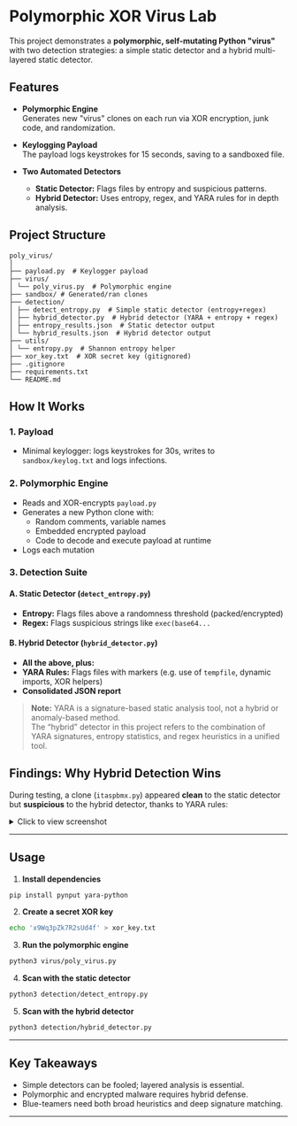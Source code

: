 # Polymorphic XOR Virus Lab

This project demonstrates a **polymorphic, self-mutating Python "virus"** with two detection strategies: a simple static detector and a hybrid multi-layered static detector.

## Features

- **Polymorphic Engine**  
  Generates new "virus" clones on each run via XOR encryption, junk code, and randomization.

- **Keylogging Payload**  
  The payload logs keystrokes for 15 seconds, saving to a sandboxed file.

- **Two Automated Detectors**
  - **Static Detector:** Flags files by entropy and suspicious patterns.
  - **Hybrid Detector:** Uses entropy, regex, and YARA rules for in depth analysis.

## Project Structure

```
poly_virus/
│
├── payload.py  # Keylogger payload
├── virus/
│ └── poly_virus.py  # Polymorphic engine
├── sandbox/ # Generated/ran clones
├── detection/
│ ├── detect_entropy.py  # Simple static detector (entropy+regex)
│ ├── hybrid_detector.py  # Hybrid detector (YARA + entropy + regex)
│ ├── entropy_results.json  # Static detector output
│ └── hybrid_results.json  # Hybrid detector output
├── utils/
│ └── entropy.py  # Shannon entropy helper
├── xor_key.txt  # XOR secret key (gitignored)
├── .gitignore
├── requirements.txt
└── README.md
```

##  How It Works

### **1. Payload**
- Minimal keylogger: logs keystrokes for 30s, writes to `sandbox/keylog.txt` and logs infections.

### **2. Polymorphic Engine**
- Reads and XOR-encrypts `payload.py`
- Generates a new Python clone with:
  - Random comments, variable names
  - Embedded encrypted payload
  - Code to decode and execute payload at runtime
- Logs each mutation

### **3. Detection Suite**

#### **A. Static Detector (`detect_entropy.py`)**
- **Entropy:** Flags files above a randomness threshold (packed/encrypted)
- **Regex:** Flags suspicious strings like `exec(base64...`

#### **B. Hybrid Detector (`hybrid_detector.py`)**
- **All the above, plus:**
- **YARA Rules:** Flags files with markers (e.g. use of `tempfile`, dynamic imports, XOR helpers)
- **Consolidated JSON report**
> **Note:** YARA is a signature-based static analysis tool, not a hybrid or anomaly-based method.  
> The “hybrid” detector in this project refers to the combination of YARA signatures, entropy statistics, and regex heuristics in a unified tool.

## Findings: Why Hybrid Detection Wins

During testing, a clone (`itaspbmx.py`) appeared **clean** to the static detector but **suspicious** to the hybrid detector, thanks to YARA rules:

<details>
<summary>Click to view screenshot</summary>

![Comparison Example](Hybrid vs Static.png)

</details>

---

## Usage

1. **Install dependencies**
  ```bash
  pip install pynput yara-python
  ```

2. **Create a secret XOR key**
  ```bash
  echo 'x9Wq3pZk7R2sUd4f' > xor_key.txt
  ```

3. **Run the polymorphic engine**
  ```bash
  python3 virus/poly_virus.py
  ```

4. **Scan with the static detector**
  ```bash
  python3 detection/detect_entropy.py
  ```

5. **Scan with the hybrid detector**
  ```bash
  python3 detection/hybrid_detector.py
  ```

---

## Key Takeaways

- Simple detectors can be fooled; layered analysis is essential.
- Polymorphic and encrypted malware requires hybrid defense.
- Blue-teamers need both broad heuristics and deep signature matching.

---
